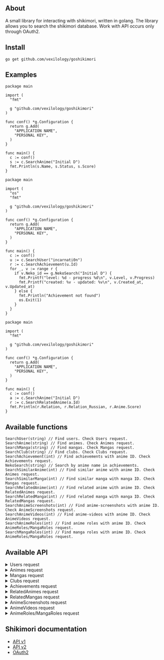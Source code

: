 ## About
A small library for interacting with shikimori, written in golang.
The library allows you to search the shikimori database.
Work with API occurs only through OAuth2.

## Install
```
go get github.com/vexilology/goshikimori
```

## Examples
``` golang
package main

import (
  "fmt"

  g "github.com/vexilology/goshikimori"
)

func conf() *g.Configuration {
  return g.Add(
    "APPLICATION NAME",
    "PERSONAL KEY",
  )
}

func main() {
  c := conf()
  s := c.SearchAnime("Initial D")
  fmt.Println(s.Name, s.Status, s.Score)
}
```
``` golang
package main

import (
  "os"
  "fmt"

  g "github.com/vexilology/goshikimori"
)

func conf() *g.Configuration {
  return g.Add(
    "APPLICATION NAME",
    "PERSONAL KEY",
  )
}

func main() {
  c := conf()
  u := c.SearchUser("incarnati0n")
  r := c.SearchAchievement(u.Id)
  for _, v := range r {
    if v.Neko_id == g.NekoSearch("Initial D") {
      fmt.Printf("level: %d - progress %d\n", v.Level, v.Progress)
      fmt.Printf("created: %v - updated: %v\n", v.Created_at, v.Updated_at)
    } else {
      fmt.Println("Achievement not found")
      os.Exit(1)
    }
  }
}
```
``` golang
package main

import (
  "fmt"

  g "github.com/vexilology/goshikimori"
)

func conf() *g.Configuration {
  return g.Add(
    "APPLICATION NAME",
    "PERSONAL KEY",
  )
}

func main() {
  c := conf()
  a := c.SearchAnime("Initial D")
  r := c.SearchRelatedAnime(a.Id)
  fmt.Println(r.Relation, r.Relation_Russian, r.Anime.Score)
}
```

## Available functions
```golang
SearchUser(string) // Find users. Check Users request.
SearchAnime(string) // Find animes. Check Animes request.
SearchManga(string) // Find mangas. Check Mangas request.
SearchClub(string) // Find clubs. Check Clubs request.
SearchAchievement(int) // Find achievements with anime ID. Check Achievements request.
NekoSearch(string) // Search by anime name in achievements.
SearchSimilarAnime(int) // Find similar anime with anime ID. Check Animes request.
SearchSimilarManga(int) // Find similar manga with manga ID. Check Mangas request.
SearchRelatedAnime(int) // Find related anime with anime ID. Check RelatedAnimes request.
SearchRelatedManga(int) // Find related manga with manga ID. Check RelatedMangas request.
SearchAnimeScreenshots(int) // Find anime-screenshots with anime ID. Check AnimeScreenshots request.
SearchAnimeVideos(int) // Find anime-videos with anime ID. Check AnimeVideos request.
SearchAnimeRoles(int) // Find anime roles with anime ID. Check AnimeRoles/MangaRoles request.
SearchMangaRoles(int) // Find manga roles with anime ID. Check AnimeRoles/MangaRoles request.
```

## Available API
<details>
  <summary>Users request</summary>
    <ul>
      <li>Id</li>
      <li>Nickname</li>
      <li>Avatar</li>
      <li>
        <details>
          <summary>Image</summary>
            <ul>
              <li>Image.X160</li>
              <li>Image.X148</li>
              <li>Image.X80</li>
              <li>Image.X64</li>
              <li>Image.X48</li>
              <li>Image.X32</li>
              <li>Image.X16</li>
            </ul>
        </details>
      </li>
      <li>Online</li>
      <li>Name</li>
      <li>Sex</li>
      <li>Full_Years</li>
      <li>Last_Online</li>
      <li>Website</li>
      <li>Location</li>
      <li>Banned</li>
      <li>About</li>
      <li>AboutHTML</li>
      <li>Common_Info</li>
      <li>Show_Comments</li>
      <li>In_Friends</li>
      <li>Is_Ignored</li>
      <li>Style_Id</li>
    </ul>
</details>

<details>
  <summary>Animes request</summary>
    <ul>
      <li>Id</li>
      <li>Name</li>
      <li>Russian</li>
      <li>
        <details>
          <summary>Image</summary>
            <ul>
              <li>Image.Original</li>
              <li>Image.Preview</li>
              <li>Image.X96</li>
              <li>Image.X48</li>
            </ul>
        </details>
      </li>
      <li>Url</li>
      <li>Kind</li>
      <li>Score</li>
      <li>Status</li>
      <li>Episodes</li>
      <li>Episodes_aired</li>
      <li>Aired_on</li>
      <li>Released_on</li>
    </ul>
</details>

<details>
  <summary>Mangas request</summary>
    <ul>
      <li>Id</li>
      <li>Name</li>
      <li>Russian</li>
      <li>
        <details>
          <summary>Image</summary>
            <ul>
              <li>Image.Original</li>
              <li>Image.Preview</li>
              <li>Image.X96</li>
              <li>Image.X48</li>
            </ul>
        </details>
      </li>
      <li>Url</li>
      <li>Kind</li>
      <li>Score</li>
      <li>Status</li>
      <li>Volumes</li>
      <li>Chapters</li>
      <li>Aired_on</li>
      <li>Released_on</li>
    </ul>
</details>

<details>
  <summary>Clubs request</summary>
    <ul>
      <li>Id</li>
      <li>Name</li>
      <li>
        <details>
          <summary>Logo</summary>
            <ul>
              <li>Logo.Original</li>
              <li>Logo.Main</li>
              <li>Logo.X96</li>
              <li>Logo.X73</li>
              <li>Logo.X48</li>
            </ul>
        </details>
      </li>
      <li>Is_censored</li>
      <li>Join_policy</li>
      <li>Comment_policy</li>
    </ul>
</details>

<details>
  <summary>Achievements request</summary>
    <ul>
      <li>Id</li>
      <li>Neko_id</li>
      <li>Level</li>
      <li>Progress</li>
      <li>User_id</li>
      <li>Created_at</li>
      <li>Updated_at</li>
    </ul>
</details>

<details>
  <summary>RelatedAnimes request</summary>
    <ul>
      <li>Relation</li>
      <li>Relation_Russian</li>
      <li>
        <details>
          <summary>Anime</summary>
            <ul>
              <li>Id</li>
              <li>Name</li>
              <li>Russian</li>
              <li>
                <details>
                  <summary>Image</summary>
                    <ul>
                      <li>Image.Original</li>
                      <li>Image.Preview</li>
                      <li>Image.X96</li>
                      <li>Image.X48</li>
                    </ul>
                </details>
              </li>
              <li>Url</li>
              <li>Kind</li>
              <li>Score</li>
              <li>Status</li>
              <li>Episodes</li>
              <li>Episodes_aired</li>
              <li>Aired_on</li>
              <li>Released_on</li>
            </ul>
        </details>
      </li>
      <li>Manga</li>
    </ul>
</details>

<details>
  <summary>RelatedMangas request</summary>
    <ul>
      <li>Relation</li>
      <li>Relation_Russian</li>
      <li>
        <details>
          <summary>Manga</summary>
            <ul>
              <li>Id</li>
              <li>Name</li>
              <li>Russian</li>
              <li>
                <details>
                  <summary>Image</summary>
                    <ul>
                      <li>Image.Original</li>
                      <li>Image.Preview</li>
                      <li>Image.X96</li>
                      <li>Image.X48</li>
                    </ul>
                </details>
              </li>
              <li>Url</li>
              <li>Kind</li>
              <li>Score</li>
              <li>Status</li>
              <li>Volumes</li>
              <li>Chapters</li>
              <li>Aired_on</li>
              <li>Released_on</li>
            </ul>
        </details>
      </li>
      <li>Anime</li>
    </ul>
</details>

<details>
  <summary>AnimeScreenshots request</summary>
    <ul>
      <li>Original</li>
      <li>Preview</li>
    </ul>
</details>

<details>
  <summary>AnimeVideos request</summary>
    <ul>
      <li>Id</li>
      <li>Url</li>
      <li>Image_url</li>
      <li>Player_url</li>
      <li>Name</li>
      <li>Kind</li>
      <li>Hosting</li>
    </ul>
</details>

<details>
  <summary>AnimeRoles/MangaRoles request</summary>
    <ul>
      <li>Roles</li>
      <li>Roles_Russian</li>
      <li>
        <details>
          <summary>Character</summary>
          <ul>
            <li>Id</li>
            <li>Name</li>
            <li>Russian</li>
            <li>
              <details>
                <summary>Image</summary>
                  <ul>
                    <li>Image.Original</li>
                    <li>Image.Preview</li>
                    <li>Image.X96</li>
                    <li>Image.X48</li>
                  </ul>
              </details>
            </li>
          </ul>
          <li>Url</li>
        </details>
      </li>
    </ul>
</details>

## Shikimori documentation
* [API v1](https://shikimori.one/api/doc/1.0)
* [API v2](https://shikimori.one/api/doc/2.0)
* [OAuth2](https://shikimori.one/oauth)
